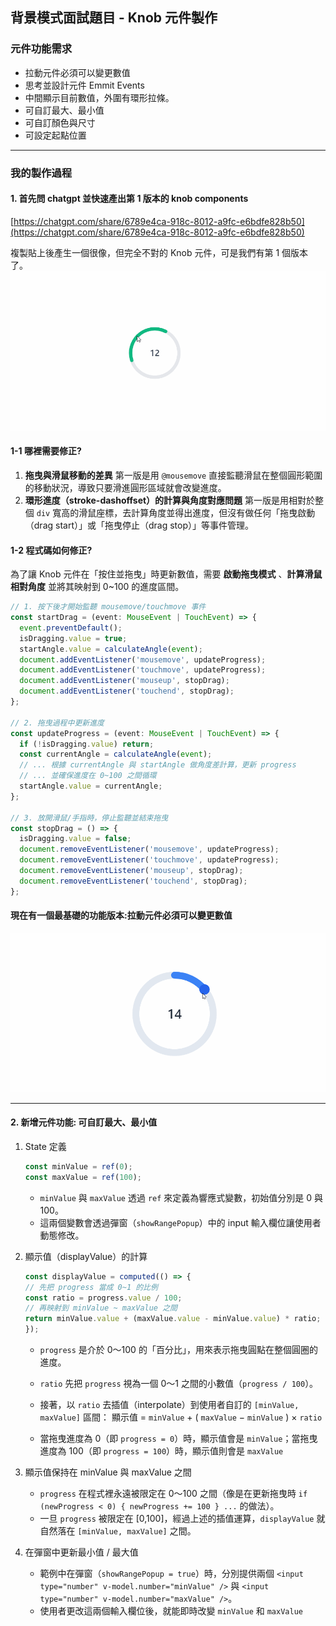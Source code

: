 ## 背景模式面試題目 - Knob 元件製作

### 元件功能需求
- 拉動元件必須可以變更數值
- 思考並設計元件 Emmit Events
- 中間顯示目前數值，外圍有環形拉條。
- 可自訂最大、最小值
- 可自訂顏色與尺寸
- 可設定起點位置

---

### 我的製作過程

#### 1. 首先問 chatgpt 並快速產出第 1 版本的 knob components
[https://chatgpt.com/share/6789e4ca-918c-8012-a9fc-e6bdfe828b50](https://chatgpt.com/share/6789e4ca-918c-8012-a9fc-e6bdfe828b50)

複製貼上後產生一個很像，但完全不對的 Knob 元件，可是我們有第 1 個版本了。  
![image](https://github.com/jasonlin1993/KnobComponents/blob/main/knob.gif)

#### 1-1 哪裡需要修正?
1. **拖曳與滑鼠移動的差異**
   第一版是用 `@mousemove` 直接監聽滑鼠在整個圓形範圍的移動狀況，導致只要滑進圓形區域就會改變進度。
2. **環形進度（stroke-dashoffset）的計算與角度對應問題**
   第一版是用相對於整個 `div` 寬高的滑鼠座標，去計算角度並得出進度，但沒有做任何「拖曳啟動（drag start）」或「拖曳停止（drag stop）」等事件管理。

#### 1-2 程式碼如何修正?
為了讓 Knob 元件在「按住並拖曳」時更新數值，需要 **啟動拖曳模式** 、**計算滑鼠相對角度** 並將其映射到 0~100 的進度區間。

```ts
// 1. 按下後才開始監聽 mousemove/touchmove 事件
const startDrag = (event: MouseEvent | TouchEvent) => {
  event.preventDefault();
  isDragging.value = true;
  startAngle.value = calculateAngle(event);
  document.addEventListener('mousemove', updateProgress);
  document.addEventListener('touchmove', updateProgress);
  document.addEventListener('mouseup', stopDrag);
  document.addEventListener('touchend', stopDrag);
};

// 2. 拖曳過程中更新進度
const updateProgress = (event: MouseEvent | TouchEvent) => {
  if (!isDragging.value) return;
  const currentAngle = calculateAngle(event);
  // ... 根據 currentAngle 與 startAngle 做角度差計算，更新 progress
  // ... 並確保進度在 0~100 之間循環
  startAngle.value = currentAngle;
};

// 3. 放開滑鼠/手指時，停止監聽並結束拖曳
const stopDrag = () => {
  isDragging.value = false;
  document.removeEventListener('mousemove', updateProgress);
  document.removeEventListener('touchmove', updateProgress);
  document.removeEventListener('mouseup', stopDrag);
  document.removeEventListener('touchend', stopDrag);
};
```

#### 現在有一個最基礎的功能版本:拉動元件必須可以變更數值
![image](https://github.com/jasonlin1993/KnobComponents/blob/main/knob1.gif)

---

#### 2. 新增元件功能: 可自訂最大、最小值
1. State 定義
   ```ts
   const minValue = ref(0);
   const maxValue = ref(100);
   ```
   - `minValue` 與 `maxValue` 透過 `ref` 來定義為響應式變數，初始值分別是 0 與 100。
   - 這兩個變數會透過彈窗（`showRangePopup`）中的 input 輸入欄位讓使用者動態修改。

2. 顯示值（displayValue）的計算
   ```ts
   const displayValue = computed(() => {
   // 先把 progress 當成 0~1 的比例
   const ratio = progress.value / 100;
   // 再映射到 minValue ~ maxValue 之間
   return minValue.value + (maxValue.value - minValue.value) * ratio;
   });
   ```
   - `progress` 是介於 0～100 的「百分比」，用來表示拖曳圓點在整個圓圈的進度。
   
   - `ratio` 先把 `progress` 視為一個 0～1 之間的小數值（`progress / 100`）。
   - 接著，以 `ratio` 去插值（interpolate）到使用者自訂的 `[minValue, maxValue]` 區間：
     顯示值 = `minValue` + ( `maxValue` − `minValue` ) × `ratio`
   - 當拖曳進度為 0（即 `progress = 0`）時，顯示值會是 `minValue`；當拖曳進度為 100（即 `progress = 100`）時，顯示值則會是 `maxValue`
3. 顯示值保持在 minValue 與 maxValue 之間
   -  `progress` 在程式裡永遠被限定在 0～100 之間（像是在更新拖曳時 `if (newProgress < 0) { newProgress += 100 } ...` 的做法）。
   -  一旦 `progress` 被限定在 [0,100]，經過上述的插值運算，`displayValue` 就自然落在 `[minValue, maxValue]` 之間。
4. 在彈窗中更新最小值 / 最大值
   - 範例中在彈窗（`showRangePopup = true`）時，分別提供兩個 `<input type="number" v-model.number="minValue" />` 與 `<input type="number" v-model.number="maxValue" />`。
   - 使用者更改這兩個輸入欄位後，就能即時改變 `minValue` 和 `maxValue`



